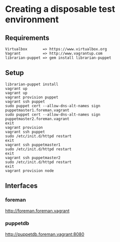 # Creating a disposable test environment

## Requirements
    Virtualbox       => https://www.virtualbox.org
    Vagrant          => http://www.vagrantup.com
    librarian-puppet => gem install librarian-puppet

## Setup
    librarian-puppet install
    vagrant up
    vagrant up
    vagrant provision puppet
    vagrant ssh puppet
    sudo puppet cert --allow-dns-alt-names sign puppetmaster1.foreman.vagrant
    sudo puppet cert --allow-dns-alt-names sign puppetmaster2.foreman.vagrant
    exit
    vagrant provision
    vagrant ssh puppet
    sudo /etc/init.d/httpd restart
    exit
    vagrant ssh puppetmaster1
    sudo /etc/init.d/httpd restart
    exit
    vagrant ssh puppetmaster2
    sudo /etc/init.d/httpd restart
    exit
    vagrant provision node
    
## Interfaces

### foreman

http://foreman.foreman.vagrant

### puppetdb

http://puppetdb.foreman.vagrant:8080

